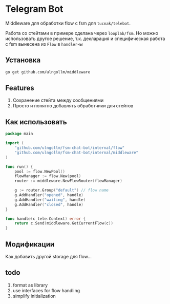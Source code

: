 # Telegram Bot
Middleware для обработки flow с fsm для `tucnak/telebot`.

Работа со стейтами в примере сделана через `looplab/fsm`. Но можно использовать другое решение, т.к. декларация и специфическая работа с fsm вынесена из `Flow` в `handler`-ы 

## Установка
```bash
go get github.com/ulngollm/middleware
```

## Features
1. Сохранение стейта между сообщениями
2. Просто и понятно добавлять обработчики для стейтов

## Как использовать

```go
package main

import (
	"github.com/ulngollm/fsm-chat-bot/internal/flow"
	"github.com/ulngollm/fsm-chat-bot/internal/middleware"
)

func run() {
	pool := flow.NewPool()
	flowManager := flow.New(pool)
	router := middleware.NewFlowRouter(flowManager)

	g := router.Group("default") // flow name
	g.AddHandler("opened", handle)
	g.AddHandler("waiting", handle)
	g.AddHandler("closed", handle)
}

func handle(c tele.Context) error {
    return c.Send(middleware.GetCurrentFlow(c))
}

```


## Модификации
Как добавить другой storage для flow...

## todo
1. format as library
2. use interfaces for flow handling
3. simplify initialization
